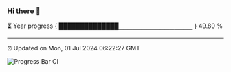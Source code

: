 ### Hi there 👋

⏳ Year progress { ██████████████▁▁▁▁▁▁▁▁▁▁▁▁▁▁▁▁ } 49.80 %

---

⏰ Updated on Mon, 01 Jul 2024 06:22:27 GMT

![Progress Bar CI](https://github.com/liununu/liununu/workflows/Progress%20Bar%20CI/badge.svg)
